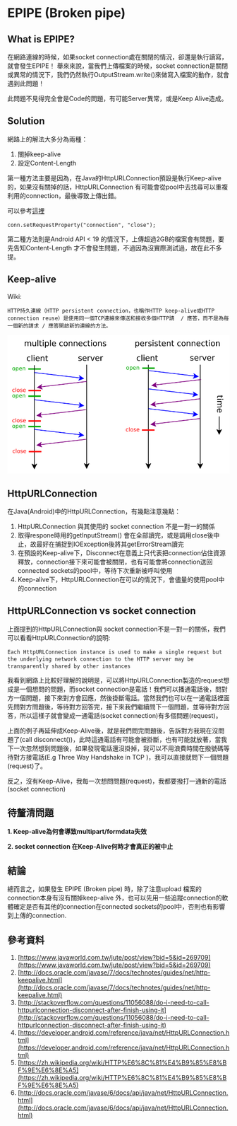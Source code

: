 # EPIPE (Broken pipe)


## What is EPIPE?

在網路連線的時候，如果socket connection處在關閉的情況，卻還是執行讀寫，就會發生EPIPE！
舉來來說，當我們上傳檔案的時候，socket connection是關閉或異常的情況下，我們仍然執行OutputStream.write()來做寫入檔案的動作，就會遇到此問題！

此問題不見得完全會是Code的問題，有可能Server異常，或是Keep Alive造成。


## Solution

網路上的解法大多分為兩種：

1. 關掉keep-alive 
2. 設定Content-Length

第一種方法主要是因為，在Java的HttpURLConnection預設是執行Keep-alive的，如果沒有關掉的話，HttpURLConnection 有可能會從pool中去找尋可以重複利用的connection，最後導致上傳出錯。

可以參考[這裡](http://stackoverflow.com/questions/15870631/epipe-broken-pipe-while-uploading) 

```
conn.setRequestProperty("connection", "close");
```

第二種方法則是Android API < 19 的情況下，上傳超過2GB的檔案會有問題，要先告知Content-Length 才不會發生問題，不過因為沒實際測試過，故在此不多提。


## Keep-alive

Wiki:

```
HTTP持久連線（HTTP persistent connection，也稱作HTTP keep-alive或HTTP connection reuse）是使用同一個TCP連線來傳送和接收多個HTTP請  / 應答，而不是為每一個新的請求 / 應答開啟新的連線的方法。
```

![](/assets/HTTP_persistent_connection.svg)

## HttpURLConnection

在Java(Android)中的HttpURLConnection，有幾點注意幾點：

1. HttpURLConnection 與其使用的 socket connection 不是一對一的關係
2.  取得respone時用的getInputStream() 會在全部讀完，或是調用close後中止，故最好在捕捉到IOException後將其getErrorStream讀完
3.  在預設的Keep-alive下，Disconnect在意義上只代表把connection佔住資源釋放，connection接下來可能會被關閉，也有可能會將connection送回connected sockets的pool中，等待下次重新被呼叫使用
4. Keep-alive下，HttpURLConnection在可以的情況下，會儘量的使用pool中的connection


## HttpURLConnection vs socket connection

上面提到的HttpURLConnection與 socket connection不是一對一的關係，我們可以看看HttpURLConnection的說明:

```
Each HttpURLConnection instance is used to make a single request but the underlying network connection to the HTTP server may be transparently shared by other instances
```

我看到網路上比較好理解的說明是，可以將HttpURLConnection製造的request想成是一個想問的問題，而socket connection是電話！我們可以播通電話後，問對方一個問題，接下來對方會回應，然後掛斷電話。當然我們也可以在一通電話裡面先問對方問題後，等待對方回答完，接下來我們繼續問下一個問題，並等待對方回答，所以這樣子就會變成一通電話(socket connection)有多個問題(request)。

上面的例子再延伸成Keep-Alive後，就是我們問完問題後，告訴對方我現在沒問題了(call disconnect())，此時這通電話有可能會被掛斷，也有可能就放著，當我下一次忽然想到問題後，如果發現電話還沒掛掉，我可以不用浪費時間在撥號碼等待對方接電話(E.g  Three Way Handshake  in TCP )，我可以直接就問下一個問題(request)了。


反之，沒有Keep-Alive，我每一次想問問題(request)，我都要撥打一通新的電話(socket connection)


## 待釐清問題

**1. Keep-alive為何會導致multipart/formdata失效**

**2. socket connection 在Keep-Alive何時才會真正的被中止**


## 結論

總而言之，如果發生  EPIPE (Broken pipe) 時，除了注意upload 檔案的connection本身有沒有關掉keep-alive 外，也可以先用一些追蹤connection的軟體確定是否有其他的connection在connected sockets的pool中，否則也有影響到上傳的connection.

## 參考資料
1. [https://www.javaworld.com.tw/jute/post/view?bid=5&id=269709](https://www.javaworld.com.tw/jute/post/view?bid=5&id=269709) 
2. [http://docs.oracle.com/javase/7/docs/technotes/guides/net/http-keepalive.html](http://docs.oracle.com/javase/7/docs/technotes/guides/net/http-keepalive.html) 
3. [http://stackoverflow.com/questions/11056088/do-i-need-to-call-httpurlconnection-disconnect-after-finish-using-it](http://stackoverflow.com/questions/11056088/do-i-need-to-call-httpurlconnection-disconnect-after-finish-using-it) 
4. [https://developer.android.com/reference/java/net/HttpURLConnection.html](https://developer.android.com/reference/java/net/HttpURLConnection.html) 
5. [https://zh.wikipedia.org/wiki/HTTP%E6%8C%81%E4%B9%85%E8%BF%9E%E6%8E%A5](https://zh.wikipedia.org/wiki/HTTP%E6%8C%81%E4%B9%85%E8%BF%9E%E6%8E%A5) 
6. [http://docs.oracle.com/javase/6/docs/api/java/net/HttpURLConnection.html](http://docs.oracle.com/javase/6/docs/api/java/net/HttpURLConnection.html) 